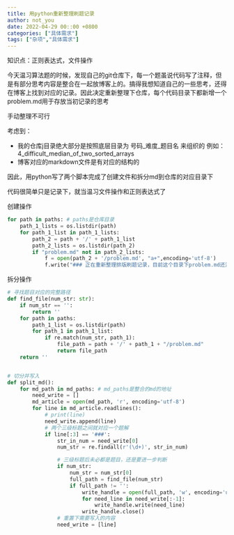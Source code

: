 ```yaml
---
title: 用python重新整理刷题记录
author: not_you
date: 2022-04-29 00::00 +0800
categories: ["具体需求"]
tags: ["杂项","具体需求"]
---
```


知识点：正则表达式，文件操作

今天温习算法题的时候，发现自己的git仓库下，每一个题虽说代码写了注释，但是有部分思考内容是整合在一起放博客上的。搞得我想知道自己的一些思考，还得在博客上找到对应的记录。因此决定重新整理下仓库，每个代码目录下都新增一个problem.md用于存放当初记录的思考

手动整理不可行

考虑到：

- 我的仓库j目录绝大部分是按照底层目录为 号码\_难度\_题目名 来组织的 例如：4_difficult_median_of_two_sorted_arrays
- 博客对应的markdown文件是有对应的结构的

因此，用python写了两个脚本完成了创建文件和拆分md到仓库的对应目录下

代码很简单只是记录下，就当温习文件操作和正则表达式了

创建操作

```python
for path in paths: # paths是仓库目录
    path_1_lists = os.listdir(path)
    for path_1_list in path_1_lists:
        path_2 = path + '/' + path_1_list
        path_2_lists = os.listdir(path_2)
        if "problem.md" not in path_2_lists:
            f = open(path_2 + '/problem.md', "a+",encoding='utf-8')
            f.write("### 正在重新整理排版刷题记录，目前这个目录下problem.md还没更新，需要看的话内容在博客，本人git库就有，或者访问www.notyou.top")
```

拆分操作

```python
# 寻找题目对应的完整路径
def find_file(num_str: str):
    if num_str == '':
        return ''
    for path in paths:
        path_1_list = os.listdir(path)
        for path_1 in path_1_list:
            if re.match(num_str, path_1):
                file_path = path + '/' + path_1 + "/problem.md"
                return file_path
    return ''


# 切分并写入
def split_md():
    for md_path in md_paths: # md_paths是整合的md的地址
        need_write = []
        md_article = open(md_path, 'r', encoding='utf-8')
        for line in md_article.readlines():
            # print(line)
            need_write.append(line)
            # 两个三级标题之间就对应一个题解
            if line[:3] == '###':
                str_in_num = need_write[0]
                num_str = re.findall(r'(\d+)', str_in_num)

                # 三级标题后未必都是题目，还是要进一步判断
                if num_str:
                    num_str = num_str[0]
                    full_path = find_file(num_str)
                    if full_path != '':
                        write_handle = open(full_path, 'w', encoding='utf-8')
                        for need_line in need_write[:-1]:
                            write_handle.write(need_line)
                        write_handle.close()
                # 重置下需要写入的内容
                need_write = [line]
```

